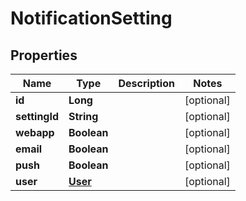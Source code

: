 

# NotificationSetting


## Properties

| Name | Type | Description | Notes |
|------------ | ------------- | ------------- | -------------|
|**id** | **Long** |  |  [optional] |
|**settingId** | **String** |  |  [optional] |
|**webapp** | **Boolean** |  |  [optional] |
|**email** | **Boolean** |  |  [optional] |
|**push** | **Boolean** |  |  [optional] |
|**user** | [**User**](User.md) |  |  [optional] |



